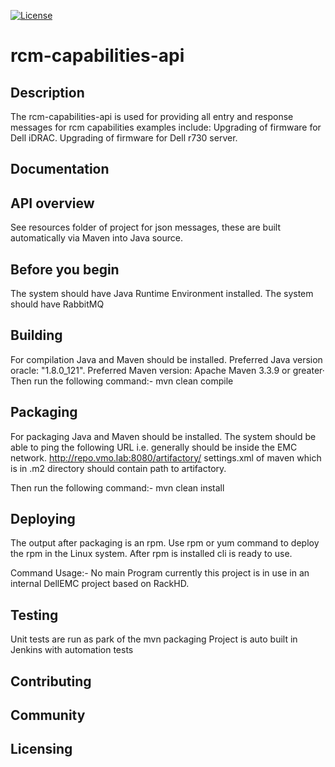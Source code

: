 [![License](https://img.shields.io/badge/License-EPL%201.0-red.svg)](https://opensource.org/licenses/EPL-1.0)
# rcm-capabilities-api
## Description
The rcm-capabilities-api is used for providing all entry and response messages for rcm capabilities
examples include:
Upgrading of firmware for Dell iDRAC.
Upgrading of firmware for Dell r730 server.

## Documentation

## API overview
See resources folder of project for json messages, these are built automatically via Maven into Java source.

## Before you begin
The system should have Java Runtime Environment installed.
The system should have RabbitMQ 

## Building
For compilation Java and Maven should be installed.
Preferred Java version oracle: "1.8.0_121".
Preferred Maven version: Apache Maven 3.3.9 or greater·
Then run the following command:-
mvn clean compile

## Packaging
For packaging Java and Maven should be installed.
The system should be able to ping the following URL i.e. generally should be inside the EMC network.
http://repo.vmo.lab:8080/artifactory/
settings.xml of maven which is in .m2 directory should contain path to artifactory.

Then run the following command:-
mvn clean install

## Deploying
The output after packaging is an rpm.
Use rpm or yum command to deploy the rpm in the Linux system.
After rpm is installed cli is ready to use.

Command Usage:-
No main Program currently this project is in use in an internal DellEMC project based on RackHD.

## Testing
Unit tests are run as park of the mvn packaging
Project is auto built in Jenkins with automation tests

## Contributing
## Community
## Licensing
